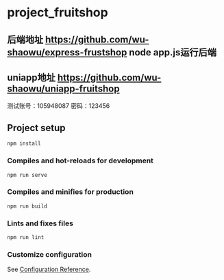 # project_fruitshop

## 后端地址 https://github.com/wu-shaowu/express-frustshop    node app.js运行后端
##  uniapp地址 https://github.com/wu-shaowu/uniapp-fruitshop
测试账号：105948087
密码：123456
## Project setup
```
npm install
```

### Compiles and hot-reloads for development
```
npm run serve
```

### Compiles and minifies for production
```
npm run build
```

### Lints and fixes files
```
npm run lint
```


### Customize configuration
See [Configuration Reference](https://cli.vuejs.org/config/).
